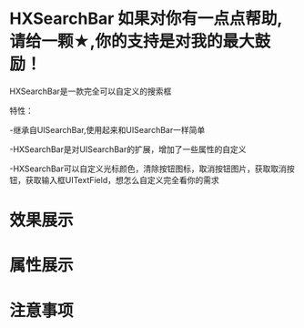 # HXSearchBar 如果对你有一点点帮助,请给一颗★,你的支持是对我的最大鼓励！

HXSearchBar是一款完全可以自定义的搜索框

特性：

-继承自UISearchBar,使用起来和UISearchBar一样简单

-HXSearchBar是对UISearchBar的扩展，增加了一些属性的自定义

-HXSearchBar可以自定义光标颜色，清除按钮图标，取消按钮图片，获取取消按钮，获取输入框UITextField，想怎么自定义完全看你的需求

# 效果展示

# 属性展示

# 注意事项

